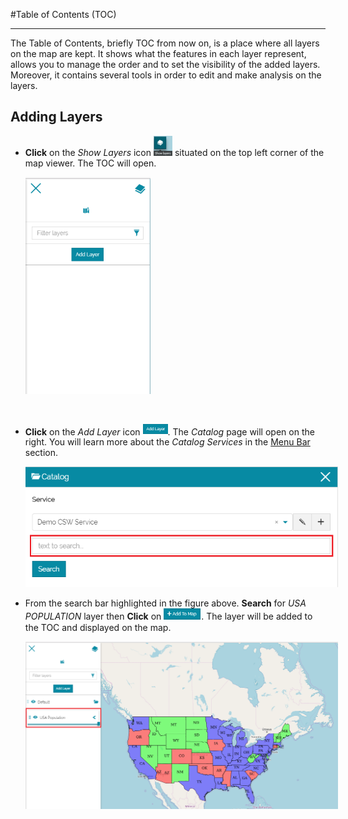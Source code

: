#Table of Contents (TOC)
************************
The Table of Contents, briefly TOC from now on, is a place where all layers on the map are kept. It shows what the features in each layer represent, allows you to manage the order and to set the visibility  of the added layers. Moreover, it contains several tools in order to edit and make analysis on the layers. 

Adding Layers
-------------
* **Click** on the *Show Layers* icon <img src="img/show-layers.png" style="max-width:30px;" /> situated on the top left corner of the map viewer. The TOC will open. 

  <img src="img/toc.png" style="max-width:200px;" />
<br>

* **Click** on the *Add Layer* icon <img src="img/add-layer.png" style="max-width:40px;"/>. The *Catalog* page will open on the right. You will learn more about the *Catalog Services* in the [Menu Bar](menu-bar.md) section. 

   <img src="img/catalog.png" style="max-width:500px;" />

* From the search bar highlighted in the figure above. **Search** for *USA POPULATION* layer then **Click** on  <img src="img/add-to-map.png" style="max-width:60px;"/>. The layer will be added to the TOC and displayed on the map.  
 
   <img src="img/layer-usa.png" style="max-width:500px;" />
 